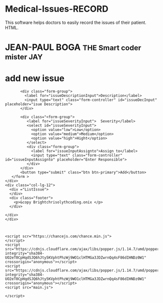 # Medical-Issues-RECORD
This software helps doctors to easily record the issues of their patient.
HTML.

<title>DREAMIX CODE</title>
    <link rel="stylesheet" href="https://stackpath.bootstrapcdn.com/bootstrap/4.3.1/css/bootstrap.min.css" integrity="sha384-ggOyR0iXCbMQv3Xipma34MD+dH/1fQ784/j6cY/iJTQUOhcWr7x9JvoRxT2MZw1T" crossorigin="anonymous">
  </head>

  <body onload="fetchIssues()">
    <div class="container">
      <h1>JEAN-PAUL BOGA <small> THE Smart coder mister JAY</small></h1>
      <div class="jumbotron">
        <h1>add new issue</h1>
        <form id="issueInputForm">

           <div class="form-group">
             <label for="issueDescriptionInput">Description</label>
             <input type="text" class="form-controller" id="issueDecInput" placeholder="isue Description">
           </div>

           <div class="<form-group">
              <label for="issueSeverityInput">  Severity</label>
              <select id="issueSeverityInput">
                <option value="low">Low</option>
                <option value="medium">Medium</option>
                <option value="high">Hight</option>
              </select>
              <div class="form-group">
                <label for="issueInputAssignto">Assign to</label>
                <input type="text" class="form-controller" id="issueInputAssignto" placeholder="Enter Responsible">
              </div>
           </div>
           <button type="submit" class="btn btn-primary">Add</button>
       </form >
    </div>
    <div class="col-lg-12">
      <div ="ListIssue">
      </div>
      <div class="footer">
        <p>&copy Brightchrisolythcoding.onix </p>
      </div>

    </div>
    </div>



    <script scr="https://chancejs.com/chance.min.js">
    </script>
    <script src="https://cdnjs.cloudflare.com/ajax/libs/popper.js/1.14.7/umd/popper.min.js" integrity="sha384-UO2eT0CpHqdSJQ6hJty5KVphtPhzWj9WO1clHTMGa3JDZwrnQq4sF86dIHNDz0W1" crossorigin="anonymous"></script>
    <script src="https://cdnjs.cloudflare.com/ajax/libs/popper.js/1.14.7/umd/popper.min.js" integrity="sha384-UO2eT0CpHqdSJQ6hJty5KVphtPhzWj9WO1clHTMGa3JDZwrnQq4sF86dIHNDz0W1" crossorigin="anonymous"></script>
    <script src="main.js">

    </script>
  </body>
</html>

